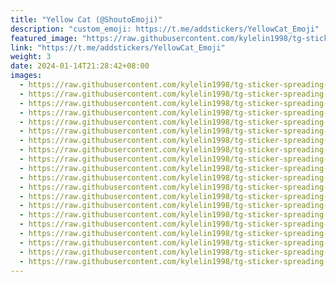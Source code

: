```yaml
---
title: "Yellow Cat (@ShoutoEmoji)"
description: "custom_emoji: https://t.me/addstickers/YellowCat_Emoji"
featured_image: "https://raw.githubusercontent.com/kylelin1998/tg-sticker-spreading-worldwide-images/main/img/5e06f691-5c48-40aa-8565-1cab8814134d.jpg"
link: "https://t.me/addstickers/YellowCat_Emoji"
weight: 3
date: 2024-01-14T21:28:42+08:00
images:
  - https://raw.githubusercontent.com/kylelin1998/tg-sticker-spreading-worldwide-images/main/img/5e06f691-5c48-40aa-8565-1cab8814134d.jpg
  - https://raw.githubusercontent.com/kylelin1998/tg-sticker-spreading-worldwide-images/main/img/2a0fc781-1dfa-49fe-b1a8-e0fe10b93204.jpg
  - https://raw.githubusercontent.com/kylelin1998/tg-sticker-spreading-worldwide-images/main/img/5ac54f4e-63b5-42ef-960c-1311d6bc09e3.jpg
  - https://raw.githubusercontent.com/kylelin1998/tg-sticker-spreading-worldwide-images/main/img/3f441f27-0efb-49c4-8226-c4b8ee72fcd3.jpg
  - https://raw.githubusercontent.com/kylelin1998/tg-sticker-spreading-worldwide-images/main/img/b0668a06-d63b-42a5-a0ad-bc05d8eb5dc3.jpg
  - https://raw.githubusercontent.com/kylelin1998/tg-sticker-spreading-worldwide-images/main/img/0754ab61-ed02-40d9-b6ee-b341833cd973.jpg
  - https://raw.githubusercontent.com/kylelin1998/tg-sticker-spreading-worldwide-images/main/img/b02eaf45-c251-4c37-b0f9-11c3d1996107.jpg
  - https://raw.githubusercontent.com/kylelin1998/tg-sticker-spreading-worldwide-images/main/img/33b59b89-c70d-43f0-aa99-a607fb8d2ab6.jpg
  - https://raw.githubusercontent.com/kylelin1998/tg-sticker-spreading-worldwide-images/main/img/9a190bbc-1190-4fc6-90de-d201809b543a.jpg
  - https://raw.githubusercontent.com/kylelin1998/tg-sticker-spreading-worldwide-images/main/img/5087bb48-c43b-4999-acae-a5e2a914e6a2.jpg
  - https://raw.githubusercontent.com/kylelin1998/tg-sticker-spreading-worldwide-images/main/img/328ef518-c978-4f05-a4fa-2fc27c7612e3.jpg
  - https://raw.githubusercontent.com/kylelin1998/tg-sticker-spreading-worldwide-images/main/img/196d1b26-9a65-4336-8328-71ed0b6927fc.jpg
  - https://raw.githubusercontent.com/kylelin1998/tg-sticker-spreading-worldwide-images/main/img/716a698e-8b0b-4712-b69b-eecfa23bcbea.jpg
  - https://raw.githubusercontent.com/kylelin1998/tg-sticker-spreading-worldwide-images/main/img/bcc22214-045e-4113-b7bd-3562bfbb1a60.jpg
  - https://raw.githubusercontent.com/kylelin1998/tg-sticker-spreading-worldwide-images/main/img/4b4b9db7-0fc9-491a-824b-60f9d1f07dcd.jpg
  - https://raw.githubusercontent.com/kylelin1998/tg-sticker-spreading-worldwide-images/main/img/3ee980e9-c7c4-4556-bed9-a62ee477a655.jpg
  - https://raw.githubusercontent.com/kylelin1998/tg-sticker-spreading-worldwide-images/main/img/004e4206-2b09-4ed0-86b9-a6f3d4ff921a.jpg
  - https://raw.githubusercontent.com/kylelin1998/tg-sticker-spreading-worldwide-images/main/img/fb34ee8e-e19a-487b-b9e3-b2fb3a59f1e6.jpg
  - https://raw.githubusercontent.com/kylelin1998/tg-sticker-spreading-worldwide-images/main/img/5a9748b1-82ea-4d7e-95ef-ed8f0df60ef2.jpg
  - https://raw.githubusercontent.com/kylelin1998/tg-sticker-spreading-worldwide-images/main/img/9bd01d56-0ce0-45da-8278-35497d273d8c.jpg
---
```

